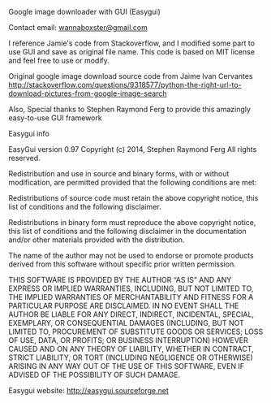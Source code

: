 Google image downloader with GUI (Easygui)

Contact email: wannaboxster@gmail.com

I reference Jamie's code from Stackoverflow, and I modified some part to use GUI and save as original file name. This code is based on MIT license and feel free to use or modify. 


Original google image download source code from Jaime Ivan Cervantes
http://stackoverflow.com/questions/9318577/python-the-right-url-to-download-pictures-from-google-image-search

Also, Special thanks to Stephen Raymond Ferg to provide this amazingly easy-to-use GUI framework





Easygui info

EasyGui version 0.97
Copyright (c) 2014, Stephen Raymond Ferg
All rights reserved.

Redistribution and use in source and binary forms, with or without modification, are permitted provided that the following conditions are met:

Redistributions of source code must retain the above copyright notice, this list of conditions and the following disclaimer.

Redistributions in binary form must reproduce the above copyright notice, this list of conditions and the following disclaimer in the documentation and/or other materials provided with the distribution.

The name of the author may not be used to endorse or promote products derived from this software without specific prior written permission.

THIS SOFTWARE IS PROVIDED BY THE AUTHOR “AS IS” AND ANY EXPRESS OR IMPLIED WARRANTIES, INCLUDING, BUT NOT LIMITED TO, THE IMPLIED WARRANTIES OF MERCHANTABILITY AND FITNESS FOR A PARTICULAR PURPOSE ARE DISCLAIMED. IN NO EVENT SHALL THE AUTHOR BE LIABLE FOR ANY DIRECT, INDIRECT, INCIDENTAL, SPECIAL, EXEMPLARY, OR CONSEQUENTIAL DAMAGES (INCLUDING, BUT NOT LIMITED TO, PROCUREMENT OF SUBSTITUTE GOODS OR SERVICES; LOSS OF USE, DATA, OR PROFITS; OR BUSINESS INTERRUPTION) HOWEVER CAUSED AND ON ANY THEORY OF LIABILITY, WHETHER IN CONTRACT, STRICT LIABILITY, OR TORT (INCLUDING NEGLIGENCE OR OTHERWISE) ARISING IN ANY WAY OUT OF THE USE OF THIS SOFTWARE, EVEN IF ADVISED OF THE POSSIBILITY OF SUCH DAMAGE.

Easygui website: http://easygui.sourceforge.net
